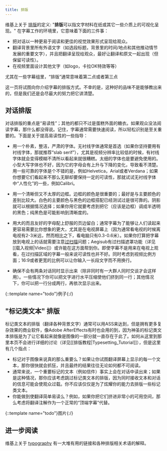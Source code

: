 ```yaml
---
title: 排版
---
```


维基上关于
[排版](http://en.wikipedia.org/wiki/Typesetting)的定义: "**排版**可以指文字材料在纸或其它一些介质上的可视化呈现。" 在字幕工作的环境里，它意味着下面的三件事：

* 把对话以一种更易于阅读和更佳的视觉效果形式呈现给观众。
* 翻译背景里所有外语文字（如选段标题，背景里的时间/地点和其他推动情节发展的重要文字），并且把翻译呈现给观众，最好让翻译和原文一起出现（但保留可读性）。
* 在视频里面设计其他文字（如logo，卡拉OK特效等等）

尤其在一些字幕组里，“排版”通常意味着第二点或者第三点

这一页将试图向你介绍字幕的排版方式。不幸的是，这种好的品味不是能够教出来的，但是我们还是会尽最大的努力把它讲清楚。

## 对话排版 ##
对话排版的重点是“易读性”；其他的都只不过是蛋糕外面的糖衣。如果观众没法阅读字幕，那什么都没得说。记住，字幕通常需要快速阅读，所以轻松识别是至关重要的。下面是关于提高易读性的一些指导：

* 用一个朴素，整洁，严肃的字体。无衬线字体通常是首选（如果你坚持要用有衬线字体，那就推荐“slab serif”），尤其是视频分辨率比较低的时候，有衬线字体就会变得模糊不清所以看起来就很糟糕。太细的字体也是要避免使用的。小型大写字体也不好，因为它的字母会有上升与下降的变化，导致看不清楚。用一些可靠的字体是个不错的是，例如Helvetica，Arial或者Verdana；如果你想要它们看起来不那么无聊却要保持一定的可读性，那就试试无衬线字体中“人性化”的一些，例如Calibri。
* 用一个清晰但又不太厚的边框。边框的颜色是很重要的；最好是与主要颜色的差别比较大。白色的主要颜色与黑色的边框搭配已经测试过是很可靠的。阴影就可以根据情况选择；如果你用它就要考虑到把它（应该是边框）调成半透明的黑色；纯黑色是可能影响到清晰度的。
* 用大的而且友好的字母配上舒服的页边留白；通常字幕为了能够让人们读起来更容易需要比你想象的更大，尤其是在电视屏幕上（因为通常看电视的时候离电视有2-3米远，然而相比之下，看电脑只有0.3-0.6米）。如果你打算把字幕放到电视上的话就需要注意[过扫描](http://en.wikipedia.org/wiki/Overscan)问题；Aegisub有过扫描遮罩功能（详见 [[载入视频|Video]]）或许能在这方面帮到你。即使字幕不是用来在电视上观看，在过扫描区域的字幕一般来说可读性也并不好。同时考虑到视频比例方面；16:9或者更宽的比例可以让你输入一长段文字而不用换行。

* 确保不会有两条对话同时显示出来（除非同时有一大群人同时交谈才会这样用）。一些情况下你可以把文字进行水平压缩使他们挤到同一行；其他情况下，你可以把一行分成两行，再依次显示出来。

{::template name="todo"}例子{:/}

## "标记类文本" 排版 ##
标记类文本的排版（翻译各种背景文字）通常可以用ASS来达到，但是拥有更多复杂效果的商业软件，像Adobe AfterEffects有时也会用的到，因为神圣的标记类文本排版是为了让它看起来就像是图像的一部分就一直存在于此了。如何从这里到那里本页不会进行详细的讨论（详见[[排版教程|Typesetting_Tutorial]]），但是这里有几个指点：

* 标记对于图像来说真的那么重要么？如果让你试图翻译屏幕上显示的每一个文本，那你很快就会抓狂，并且最终的结果往往无论如何都不可阅读。
* 通常来说，一个重要标记的文本（例如信件）事实上会在对话中读出来；如果是这种情况，那你应该考虑跳过标记类文本的排版，因为同时接收文本和对话的信息可能会使观众过载。你不应该仅仅是为了炫耀你的能力去排版一些标记类文本。
* 你能做到使翻译简单易读么？例如，如果你把它们挤进非常小的可用空间，那么考虑将翻译注解作为一个正常的“顶端字幕”代替。

{::template name="todo"}图片{:/}

## 进一步阅读 ##
维基上关于 [typography](http://en.wikipedia.org/wiki/Typography) 有一大堆有用的链接和各种排版相关术语的解释。

